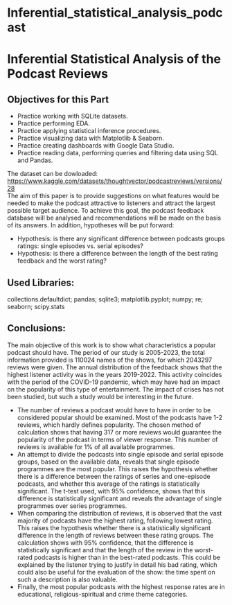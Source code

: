 # Inferential_statistical_analysis_podcast
# Inferential Statistical Analysis of the Podcast Reviews <br>
## Objectives for this Part <br>
- Practice working with SQLite datasets.
- Practice performing EDA.
- Practice applying statistical inference procedures.
- Practice visualizing data with Matplotlib & Seaborn.
- Practice creating dashboards with Google Data Studio.
- Practice reading data, performing queries and filtering data using SQL and Pandas.<br>

The dataset can be dowloaded: https://www.kaggle.com/datasets/thoughtvector/podcastreviews/versions/28 <br>
The aim of this paper is to provide suggestions on what features would be needed to make the podcast attractive to listeners and attract the largest possible target audience. To achieve this goal, the podcast feedback database will be analysed and recommendations will be made on the basis of its answers. In addition, hypotheses will be put forward:<br>

* Hypothesis: is there any significant difference between podcasts groups ratings: single episodes vs. serial episodes?
* Hypothesis: is there a difference between the length of the best rating feedback and the worst rating?
## Used Libraries:
collections.defaultdict; 
pandas; 
sqlite3; 
matplotlib.pyplot; 
numpy; 
re; 
seaborn; 
scipy.stats

## Conclusions:
The main objective of this work is to show what characteristics a popular podcast should have. The period of our study is 2005-2023, the total information provided is 110024 names of the shows, for which 2043297 reviews were given. The annual distribution of the feedback shows that the highest listener activity was in the years 2019-2022. This activity coincides with the period of the COVID-19 pandemic, which may have had an impact on the popularity of this type of entertainment. The impact of crises has not been studied, but such a study would be interesting in the future.
* The number of reviews a podcast would have to have in order to be considered popular should be examined. Most of the podcasts have 1-2 reviews, which hardly defines popularity. The chosen method of calculation shows that having 317 or more reviews would guarantee the popularity of the podcast in terms of viewer response. This number of reviews is available for 1% of all available programmes.
* An attempt to divide the podcasts into single episode and serial episode groups, based on the available data, reveals that single episode programmes are the most popular. This raises the hypothesis whether there is a difference between the ratings of series and one-episode podcasts, and whether this average of the ratings is statistically significant. The t-test used, with 95% confidence, shows that this difference is statistically significant and reveals the advantage of single programmes over series programmes. 
* When comparing the distribution of reviews, it is observed that the vast majority of podcasts have the highest rating, following lowest rating. This raises the hypothesis whether there is a statistically significant difference in the length of reviews between these rating groups. The calculation shows with 95% confidence, that the difference is statistically significant and that the length of the review in the worst-rated podcasts is higher than in the best-rated podcasts. This could be explained by the listener trying to justify in detail his bad rating, which could also be useful for the evaluation of the show: the time spent on such a description is also valuable.
* Finally, the most popular podcasts with the highest response rates are in educational, religious-spiritual and crime theme categories.
